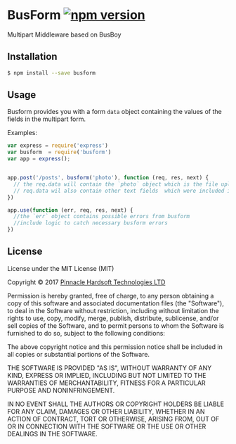 # BusForm [![npm version](https://badge.fury.io/js/busform.svg)](https://badge.fury.io/js/busform)
 
Multipart Middleware based on BusBoy


## Installation

```bash
$ npm install --save busform
```


## Usage

Busform provides you with a form `data` object containing the values of the fields in the multipart form.

Examples:

```javascript
var express = require('express')
var busform  = require('busform')
var app = express();


app.post('/posts', busform('photo'), function (req, res, next) {
  // the req.data will contain the `photo` object which is the file uploaded
  // req.data wil also contain other text fields  which were included in the form
})

app.use(function (err, req, res, next) {
  //the `err` object contains possible errors from busform
  //include logic to catch necessary busform errors
})

```

## License

License under the MIT License (MIT)

Copyright © 2017 [Pinnacle Hardsoft Technologies LTD](https://www.pinnaclehardsoft.com)

Permission is hereby granted, free of charge, to any person obtaining a copy of this software and associated documentation files (the "Software"), to deal in the Software without restriction, including without limitation the rights to use, copy, modify, merge, publish, distribute, sublicense, and/or sell copies of the Software, and to permit persons to whom the Software is furnished to do so, subject to the following conditions:

The above copyright notice and this permission notice shall be included in all copies or substantial portions of the Software.

THE SOFTWARE IS PROVIDED "AS IS", WITHOUT WARRANTY OF ANY KIND, EXPRESS OR IMPLIED, INCLUDING BUT NOT LIMITED TO THE WARRANTIES OF MERCHANTABILITY, FITNESS FOR A PARTICULAR PURPOSE AND NONINFRINGEMENT. 

IN NO EVENT SHALL THE AUTHORS OR COPYRIGHT HOLDERS BE LIABLE FOR ANY CLAIM, DAMAGES OR OTHER LIABILITY, WHETHER IN AN ACTION OF CONTRACT, TORT OR OTHERWISE, ARISING FROM, OUT OF OR IN CONNECTION WITH THE SOFTWARE OR THE USE OR OTHER DEALINGS IN THE SOFTWARE.
